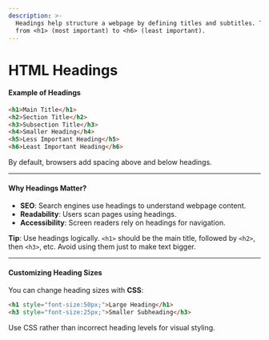 ```yaml
---
description: >-
  Headings help structure a webpage by defining titles and subtitles. They range
  from <h1> (most important) to <h6> (least important).
---
```


# HTML Headings

#### **Example of Headings**

```html
<h1>Main Title</h1>  
<h2>Section Title</h2>  
<h3>Subsection Title</h3>  
<h4>Smaller Heading</h4>  
<h5>Less Important Heading</h5>  
<h6>Least Important Heading</h6>  
```

By default, browsers add spacing above and below headings.

***

#### **Why Headings Matter?**

* **SEO**: Search engines use headings to understand webpage content.
* **Readability**: Users scan pages using headings.
* **Accessibility**: Screen readers rely on headings for navigation.

**Tip**: Use headings logically. `<h1>` should be the main title, followed by `<h2>`, then `<h3>`, etc. Avoid using them just to make text bigger.

***

#### **Customizing Heading Sizes**

You can change heading sizes with **CSS**:

```html
<h1 style="font-size:50px;">Large Heading</h1>  
<h3 style="font-size:25px;">Smaller Subheading</h3>  
```

Use CSS rather than incorrect heading levels for visual styling.
